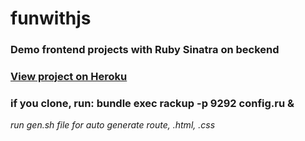 # funwithjs

### Demo frontend projects with Ruby Sinatra on beckend 

### [View project on Heroku](https://funwithjs.herokuapp.com/)

### if you clone, run: bundle exec rackup -p 9292 config.ru &


*run gen.sh file for auto generate route, .html, .css*

